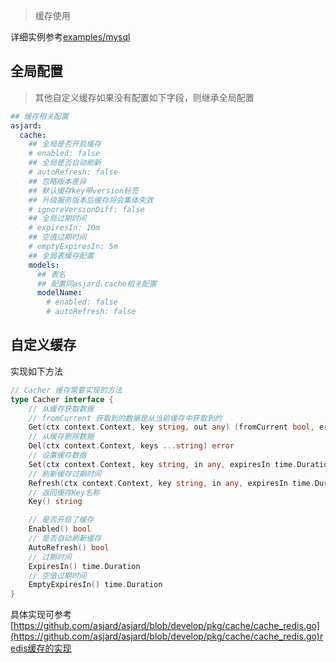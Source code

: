 > 缓存使用

详细实例参考[examples/mysql](https://github.com/asjard/examples/blob/main/mysql/model/table.go)

## 全局配置

> 其他自定义缓存如果没有配置如下字段，则继承全局配置

```yaml
## 缓存相关配置
asjard:
  cache:
    ## 全局是否开启缓存
    # enabled: false
    ## 全局是否自动刷新
    # autoRefresh: false
    ## 忽略版本差异
    ## 默认缓存key带version标签
    ## 升级服务版本后缓存将会集体失效
    # ignoreVersionDiff: false
    ## 全局过期时间
    # expiresIn: 10m
    ## 空值过期时间
    # emptyExpiresIn: 5m
    ## 全局表缓存配置
    models:
      ## 表名
      ## 配置同asjard.cache相关配置
      modelName:
        # enabled: false
        # autoRefresh: false
```

## 自定义缓存

实现如下方法

```go
// Cacher 缓存需要实现的方法
type Cacher interface {
	// 从缓存获取数据
	// fromCurrent 获取到的数据是从当前缓存中获取到的
	Get(ctx context.Context, key string, out any) (fromCurrent bool, err error)
	// 从缓存删除数据
	Del(ctx context.Context, keys ...string) error
	// 设置缓存数据
	Set(ctx context.Context, key string, in any, expiresIn time.Duration) error
	// 刷新缓存过期时间
	Refresh(ctx context.Context, key string, in any, expiresIn time.Duration) error
	// 返回缓存Key名称
	Key() string

	// 是否开启了缓存
	Enabled() bool
	// 是否自动刷新缓存
	AutoRefresh() bool
	// 过期时间
	ExpiresIn() time.Duration
	// 空值过期时间
	EmptyExpiresIn() time.Duration
}
```

具体实现可参考[https://github.com/asjard/asjard/blob/develop/pkg/cache/cache_redis.go](https://github.com/asjard/asjard/blob/develop/pkg/cache/cache_redis.go)redis缓存的实现
